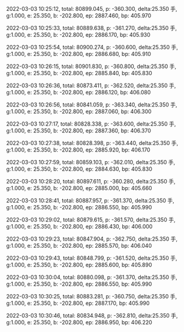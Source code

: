 2022-03-03 10:25:12, total: 80899.045, p: -360.300, delta:25.350 手, g:1.000, e: 25.350, b: -202.800, ep: 2887.460, bp: 405.970

2022-03-03 10:25:33, total: 80889.638, p: -361.270, delta:25.350 手, g:1.000, e: 25.350, b: -202.800, ep: 2886.170, bp: 405.930

2022-03-03 10:25:54, total: 80900.274, p: -360.600, delta:25.350 手, g:1.000, e: 25.350, b: -202.800, ep: 2886.680, bp: 405.910

2022-03-03 10:26:15, total: 80901.830, p: -360.800, delta:25.350 手, g:1.000, e: 25.350, b: -202.800, ep: 2885.840, bp: 405.830

2022-03-03 10:26:36, total: 80873.411, p: -362.520, delta:25.350 手, g:1.000, e: 25.350, b: -202.800, ep: 2886.120, bp: 406.080

2022-03-03 10:26:56, total: 80841.059, p: -363.340, delta:25.350 手, g:1.000, e: 25.350, b: -202.800, ep: 2887.060, bp: 406.300

2022-03-03 10:27:17, total: 80828.338, p: -363.600, delta:25.350 手, g:1.000, e: 25.350, b: -202.800, ep: 2887.360, bp: 406.370

2022-03-03 10:27:38, total: 80828.398, p: -363.440, delta:25.350 手, g:1.000, e: 25.350, b: -202.800, ep: 2885.920, bp: 406.170

2022-03-03 10:27:59, total: 80859.103, p: -362.010, delta:25.350 手, g:1.000, e: 25.350, b: -202.800, ep: 2884.630, bp: 405.830

2022-03-03 10:28:20, total: 80897.611, p: -360.280, delta:25.350 手, g:1.000, e: 25.350, b: -202.800, ep: 2885.000, bp: 405.660

2022-03-03 10:28:41, total: 80887.957, p: -361.370, delta:25.350 手, g:1.000, e: 25.350, b: -202.800, ep: 2886.550, bp: 405.990

2022-03-03 10:29:02, total: 80879.615, p: -361.570, delta:25.350 手, g:1.000, e: 25.350, b: -202.800, ep: 2886.430, bp: 406.000

2022-03-03 10:29:23, total: 80847.904, p: -362.750, delta:25.350 手, g:1.000, e: 25.350, b: -202.800, ep: 2885.570, bp: 406.040

2022-03-03 10:29:43, total: 80848.799, p: -361.520, delta:25.350 手, g:1.000, e: 25.350, b: -202.800, ep: 2885.600, bp: 405.890

2022-03-03 10:30:04, total: 80880.098, p: -361.370, delta:25.350 手, g:1.000, e: 25.350, b: -202.800, ep: 2886.550, bp: 405.990

2022-03-03 10:30:25, total: 80883.281, p: -360.750, delta:25.350 手, g:1.000, e: 25.350, b: -202.800, ep: 2887.170, bp: 405.990

2022-03-03 10:30:46, total: 80834.948, p: -362.810, delta:25.350 手, g:1.000, e: 25.350, b: -202.800, ep: 2886.950, bp: 406.220
